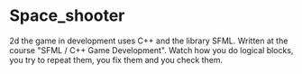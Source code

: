 # Space_shooter
2d the game in development uses C++ and the library SFML. Written at the course "SFML / C++ Game Development". Watch how you do logical blocks, you try to repeat them, you fix them and you check them.
